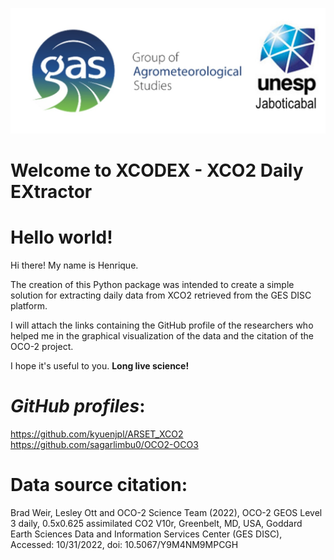 ![](logo_gas.jpg) <br>

# **Welcome to XCODEX - XCO2 Daily EXtractor**

# Hello world!

Hi there! My name is Henrique.

The creation of this Python package was intended to create a simple solution for extracting daily data from XCO2 retrieved from the GES DISC platform.

I will attach the links containing the GitHub profile of the researchers who helped me in the graphical visualization of the data and the citation of the OCO-2 project.

I hope it's useful to you. **Long live science!**

# *GitHub profiles*:

https://github.com/kyuenjpl/ARSET_XCO2 <br>
https://github.com/sagarlimbu0/OCO2-OCO3

# **Data source citation**:

Brad Weir, Lesley Ott and OCO-2 Science Team (2022), OCO-2 GEOS Level 3 daily,
0.5x0.625 assimilated CO2 V10r, Greenbelt, MD, USA, Goddard Earth Sciences Data
and Information Services Center (GES DISC), Accessed: 10/31/2022,
doi: 10.5067/Y9M4NM9MPCGH
